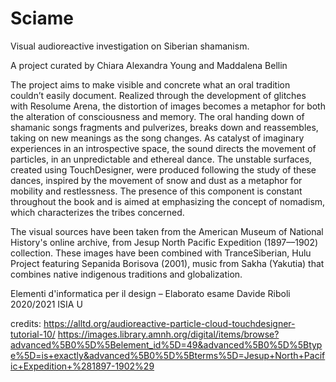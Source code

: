 # Sciame
Visual audioreactive investigation on Siberian shamanism.

A project curated by Chiara Alexandra Young and Maddalena Bellin

The project aims to make visible and concrete what an oral tradition couldn’t easily document.
Realized through the development of glitches with Resolume Arena, the distortion of images becomes a metaphor for both the alteration of consciousness and memory. The oral handing down of shamanic songs fragments and pulverizes, breaks down and reassembles, taking on new meanings as the song changes.
As catalyst of imaginary experiences in an introspective space, the sound directs the movement of particles, in an unpredictable and ethereal dance.
The unstable surfaces, created using TouchDesigner, were produced following the study of these dances, inspired by the movement of snow and dust as a metaphor for mobility and restlessness. The presence of this component is constant throughout the book and is aimed at emphasizing the concept of nomadism, which characterizes the tribes concerned.

The visual sources have been taken from the American Museum of National History's online archive, from Jesup North Pacific Expedition (1897––1902) collection. These images have been combined with TranceSiberian, Hulu Project featuring Sepanida Borisova (2001), music from Sakha (Yakutia) that combines native indigenous traditions and globalization.

Elementi d'informatica per il design – Elaborato esame Davide Riboli 2020/2021 
ISIA U


credits: 
https://alltd.org/audioreactive-particle-cloud-touchdesigner-tutorial-10/
https://images.library.amnh.org/digital/items/browse?advanced%5B0%5D%5Belement_id%5D=49&advanced%5B0%5D%5Btype%5D=is+exactly&advanced%5B0%5D%5Bterms%5D=Jesup+North+Pacific+Expedition+%281897-1902%29
